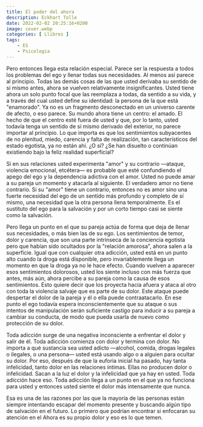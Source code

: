 ```yaml
---
title: El poder del ahora
description: Eckhart Tolle
date: 2022-02-02 20:25:16+0200
image: cover.webp
categories: [ Llibres ]
tags:
    - ES
    - Psicologia
---
```


Pero entonces llega esta relación especial. Parece ser la respuesta a todos los problemas del ego y llenar todas sus necesidades. Al menos así parece al principio. Todas las demás cosas de las que usted derivaba su sentido de sí mismo antes, ahora se vuelven relativamente insignificantes. Usted tiene ahora un solo punto focal que las reemplaza a todas, da sentido a su vida, y a través del cual usted define su identidad: la persona de la que está "enamorado". Ya no es un fragmento desconectado en un universo carente de afecto, o eso parece. Su mundo ahora tiene un centro: el amado. El hecho de que el centro esté fuera de usted y que, por lo tanto, usted todavía tenga un sentido de sí mismo derivado del exterior, no parece importar al principio. Lo que importa es que los sentimientos subyacentes de no plenitud, miedo, carencia y falta de realización, tan característicos del estado egotista, ya no están ahí. ¿O sí? ¿Se han disuelto o continúan existiendo bajo la feliz realidad superficial?

Si en sus relaciones usted experimenta "amor" y su contrario —ataque, violencia emocional, etcétera— es probable que esté confundiendo el apego del ego y la dependencia adictiva con el amor. Usted no puede amar a su pareja un momento y atacarla al siguiente. El verdadero amor no tiene contrario. Si su "amor" tiene un contrario, entonces no es amor sino una fuerte necesidad del ego de un sentido más profundo y completo de sí mismo, una necesidad que la otra persona llena temporalmente. Es el sustituto del ego para la salvación y por un corto tiempo casi se siente como la salvación.

Pero llega un punto en el que su pareja actúa de forma que deja de llenar sus necesidades, o más bien las de su ego. Los sentimientos de temor, dolor y carencia, que son una parte intrínseca de la conciencia egotista pero que habían sido ocultados por la "relación amorosa", ahora salen a la superficie. Igual que con cualquier otra adicción, usted está en un punto alto cuando la droga está disponible, pero invariablemente llega un momento en que la droga ya no le hace efecto. Cuando vuelven a aparecer esos sentimientos dolorosos, usted los siente incluso con más fuerza que antes, más aún, ahora percibe a su pareja como la causa de esos sentimientos. Esto quiere decir que los proyecta hacia afuera y ataca al otro con toda la violencia salvaje que es parte de su dolor. Este ataque puede despertar el dolor de la pareja y él o ella puede contraatacarlo. En ese punto el ego todavía espera inconscientemente que su ataque o sus intentos de manipulación serán suficiente castigo para inducir a su pareja a cambiar su conducta, de modo que pueda usarla de nuevo como protección de su dolor.

Toda adicción surge de una negativa inconsciente a enfrentar el dolor y salir de él. Toda adicción comienza con dolor y termina con dolor. No importa a qué sustancia sea usted adicto —alcohol, comida, drogas legales o ilegales, o una persona— usted está usando algo o a alguien para ocultar su dolor. Por eso, después de que la euforia inicial ha pasado, hay tanta infelicidad, tanto dolor en las relaciones íntimas. Ellas no producen dolor o infelicidad. Sacan a la luz el dolor y la infelicidad que ya hay en usted. Toda adicción hace eso. Toda adicción llega a un punto en el que ya no funciona para usted y entonces usted siente el dolor más intensamente que nunca.

Esa es una de las razones por las que la mayoría de las personas están siempre intentando escapar del momento presente y buscando algún tipo de salvación en el futuro. Lo primero que podrían encontrar si enfocaran su atención en el Ahora es su propio dolor y eso es lo que temen.
